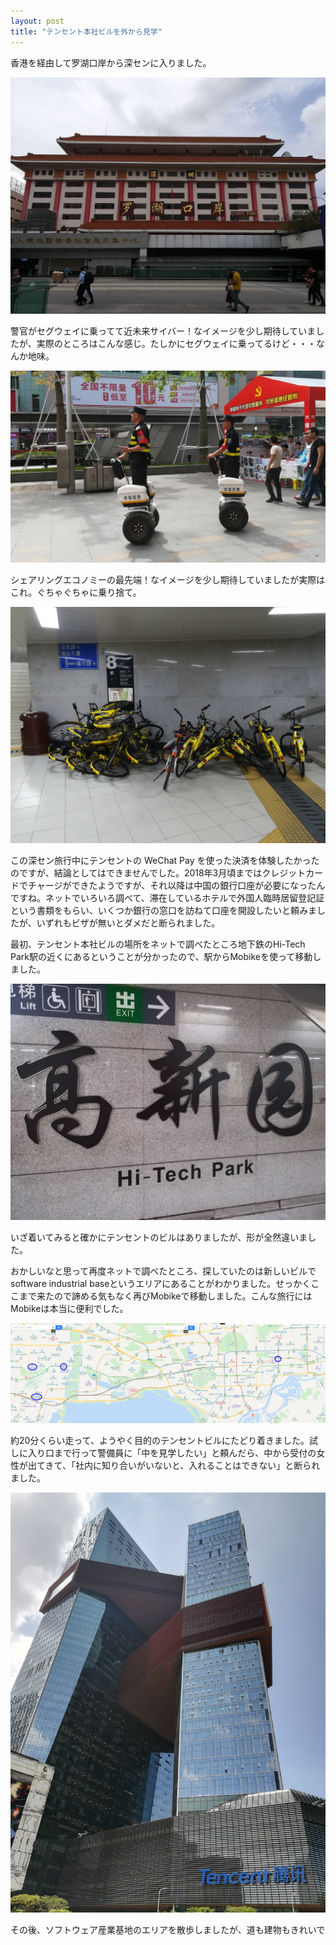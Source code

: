 ```yaml
---
layout: post
title: "テンセント本社ビルを外から見学"
---
```

香港を経由して罗湖口岸から深センに入りました。

![罗湖口岸](/assets/img/罗湖口岸.jpg)

警官がセグウェイに乗ってて近未来サイバー！なイメージを少し期待していましたが、実際のところはこんな感じ。たしかにセグウェイに乗ってるけど・・・なんか地味。

![Segway](/assets/img/Segway.jpg)

シェアリングエコノミーの最先端！なイメージを少し期待していましたが実際はこれ。ぐちゃぐちゃに乗り捨て。

![Ofo](/assets/img/Ofo.jpg)

この深セン旅行中にテンセントの WeChat Pay を使った決済を体験したかったのですが、結論としてはできませんでした。2018年3月頃まではクレジットカードでチャージができたようですが、それ以降は中国の銀行口座が必要になったんですね。ネットでいろいろ調べて、滞在しているホテルで外国人臨時居留登記証という書類をもらい、いくつか銀行の窓口を訪ねて口座を開設したいと頼みましたが、いずれもビザが無いとダメだと断られました。

最初、テンセント本社ビルの場所をネットで調べたところ地下鉄のHi-Tech Park駅の近くにあるということが分かったので、駅からMobikeを使って移動しました。

![Hi-Tech Park](/assets/img/HiTechPark.jpg)

いざ着いてみると確かにテンセントのビルはありましたが、形が全然違いました。

おかしいなと思って再度ネットで調べたところ、探していたのは新しいビルでsoftware industrial baseというエリアにあることがわかりました。せっかくここまで来たので諦める気もなく再びMobikeで移動しました。こんな旅行にはMobikeは本当に便利でした。

![Map](/assets/img/TencentMap.jpg)

約20分くらい走って、ようやく目的のテンセントビルにたどり着きました。試しに入り口まで行って警備員に「中を見学したい」と頼んだら、中から受付の女性が出てきて、「社内に知り合いがいないと、入れることはできない」と断られました。

![Tencent Seafront Tower](/assets/img/TencentSeafrontTower.jpg)

その後、ソフトウェア産業基地のエリアを散歩しましたが、道も建物もきれいで
